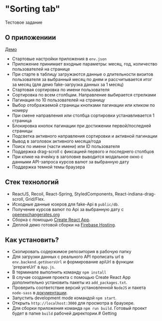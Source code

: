 # "Sorting tab"

Тестовое задание

## О приложениии

[Демо](https://sorting-tab.web.app)

* Стартовые настройки приложения в `env.json`
* Приложение принимает входные параметры: месяц, год, количество пользователей на странице
* При старте в таблицу загружаются данные о длительности визитов пользователя за выбранный месяц по дням и рассчитывается итог за месяц (для демо fake-загрузка данных за 1 месяц)
* Стартовая сортировка по имени пользователя
* Сортировка по всем столбцам. Направление выбирается стрелками
* Пагинация по 10 пользователей на страницу
* Выбор отображаемой страницы кнопками пагинации или кликом по номеру
* При смене направления или столбца сортировки устанавливается 1 страница
* Блокировка кнопок пагинации при достижении первой/последней страницы
* Подсветка активного направления сортировки и активной пагинации
* Вывод в заголовок активного месяца/года
* Поиск по имени (части имени) или ID пользователя
* Поддержка drag-scroll с фиксацией первого и последнего столбцов
* При клике на ячейку в заголовке выводится модальное окно с данными API-запроса курсов валют за выбранную дату
* Поддержка темной темы браузера

## Стек технологий

* ReactJS, Recoil, React-Spring, StyledComponents, React-indiana-drag-scroll, Grid/Flex.
* Исходные данные юзеров для fake-Api в `public/db`.
* Получение курсов валют по Api за выбранную дату c [openexchangerates.org](https://openexchangerates.org)
* Сборка с помощью [Create React App](https://github.com/facebook/create-react-app).
* Деплой демо готовой сборки на [Firebase Hosting](https://firebase.google.com).

## Как установить?

* Скопировать содержимое репозитория в рабочую папку
* Для загрузки данных с реального API прописать url в `env.backend.getUsersUrl` и формирование apiUrl в функции 'prepareUrl' в `App.js`.
* В терминале выполнить команду `npm install`
* В случае создания проекта с помощью Create React App дополнительно установить пакеты из `add_packages.txt`.
* Проверить соответствие версий установленной `NodeJS` и пакета `node-sass` в [документации](https://www.npmjs.com/package/node-sass).
* Запустить development mode командой `npm start`.
* Открыть `http://localhost:3000` для просмотра в браузере.
* Для сборки приложения команда `npm run build`. Готовый проект будет в папке `build` рабочей директории.# Getting
